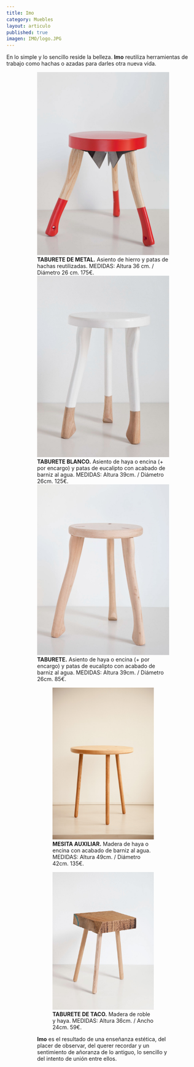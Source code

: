 ```yaml
---
title: Imo
category: Muebles
layout: articulo
published: true
imagen: IMO/logo.JPG
---
```

En lo simple y lo sencillo reside la belleza. **Imo** reutiliza herramientas de trabajo como hachas o azadas para darles otra nueva vida.

<figure class="third">
<figure>
	<a href="/images/IMO/TABURETEHACHASROJO.jpg"><img src="/images/IMO/TABURETEHACHASROJO.jpg"></a>
	<figcaption><b>TABURETE DE METAL.</b>
Asiento de hierro y patas de hachas reutilizadas. MEDIDAS: Altura 36 cm. / Diámetro 26 cm. 175€.</figcaption>
	<a href="/images/IMO/TABURETEHACHASBLANCO.jpg"><img src="/images/IMO/TABURETEHACHASBLANCO.jpg"></a>
	<figcaption><b>TABURETE BLANCO.</b>
Asiento de haya o encina (+ por encargo) y patas de eucalipto con acabado de barniz al agua. MEDIDAS: Altura 39cm. / Diámetro 26cm. 125€.</figcaption>
	<a href="/images/IMO/TABURETEHACHASLISO.jpg"><img src="/images/IMO/TABURETEHACHASLISO.jpg"></a>
	<figcaption><b>TABURETE.</b>
Asiento de haya o encina (+ por encargo) y patas de eucalipto con acabado de barniz al agua. MEDIDAS: Altura 39cm. / Diámetro 26cm. 85€.</figcaption>
</figure>

<figure class="half">
<figure>
	<a href="/images/IMO/MESAMANGOS.jpg"><img src="/images/IMO/MESAMANGOS.jpg"></a>
	<figcaption><b>MESITA AUXILIAR.</b>
Madera de haya o encina con acabado de barniz al agua. MEDIDAS: Altura 49cm. / Diámetro 42cm. 135€.</figcaption>
</figure>

<figure>
	<a href="/images/IMO/TABURETETACO.jpg"><img src="/images/IMO/TABURETETACO.jpg"></a>
	<figcaption><b>TABURETE DE TACO.</b>
Madera de roble y haya. MEDIDAS: Altura 36cm. / Ancho  24cm. 59€.</figcaption>
</figure>

**Imo** es el resultado de una enseñanza estética, del placer de observar, del querer recordar y un sentimiento de añoranza de lo antiguo, lo sencillo y del intento de unión entre ellos.
